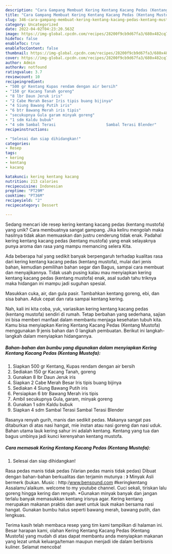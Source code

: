 ```yaml
---
description: "Cara Gampang Membuat Kering Kentang Kacang Pedas (Kentang Mustofa) yang Mantap"
title: "Cara Gampang Membuat Kering Kentang Kacang Pedas (Kentang Mustofa) yang Mantap"
slug: 346-cara-gampang-membuat-kering-kentang-kacang-pedas-kentang-mustofa-yang-mantap
category: Uncategorized
date: 2022-04-02T04:23:20.563Z
image: https://img-global.cpcdn.com/recipes/28200f9cb9d67fa3/680x482cq70/kering-kentang-kacang-pedas-kentang-mustofa-foto-resep-utama.jpg
hideToc: false
enableToc: true
enableTocContent: false
thumbnail: https://img-global.cpcdn.com/recipes/28200f9cb9d67fa3/680x482cq70/kering-kentang-kacang-pedas-kentang-mustofa-foto-resep-utama.jpg
cover: https://img-global.cpcdn.com/recipes/28200f9cb9d67fa3/680x482cq70/kering-kentang-kacang-pedas-kentang-mustofa-foto-resep-utama.jpg
author: Admin
authorAv: notfound
ratingvalue: 3.7
reviewcount: 10
recipeingredient:
- "500 gr Kentang Kupas rendam dengan air bersih"
- "150 gr Kacang Tanah goreng"
- "8 lbr Daun Jeruk iris"
- "2 Cabe Merah Besar Iris tipis buang bijinya"
- "4 Siung Bawang Putih iris"
- "6 btr Bawang Merah iris tipis"
- "secukupnya Gula garam minyak goreng"
- "1 sdm Kaldu bubuk"
- "4 sdm Sambal Terasi                      Sambal Terasi Blender"
recipeinstructions:

- "Selesai dan siap dihidangkan!"
categories:
- Resep
tags:
- kering
- kentang
- kacang

katakunci: kering kentang kacang 
nutrition: 213 calories
recipecuisine: Indonesian
preptime: "PT29M"
cooktime: "PT36M"
recipeyield: "2"
recipecategory: Dessert

---
```





Sedang mencari ide resep kering kentang kacang pedas (kentang mustofa) yang unik? Cara membuatnya sangat gampang. Jika keliru mengolah maka hasilnya tidak akan memuaskan dan justru cenderung tidak enak. Padahal kering kentang kacang pedas (kentang mustofa) yang enak selayaknya punya aroma dan rasa yang mampu memancing selera Kita.





Ada beberapa hal yang sedikit banyak berpengaruh terhadap kualitas rasa dari kering kentang kacang pedas (kentang mustofa), mulai dari jenis bahan, kemudian pemilihan bahan segar dan Bagus, sampai cara membuat dan menyajikannya. Tidak usah pusing kalau mau menyiapkan kering kentang kacang pedas (kentang mustofa) enak,      asal sudah tahu triknya maka hidangan ini mampu jadi suguhan spesial.














Masukkan cuka, air, dan gula pasir. Tambahkan kentang goreng, ebi, dan sisa bahan. Aduk cepat dan rata sampai kentang kering.






Nah, kali ini kita coba, yuk, variasikan kering kentang kacang pedas (kentang mustofa) sendiri di rumah. Tetap berbahan yang sederhana, sajian ini bisa memberi manfaat dalam membantu menjaga kesehatan tubuh kita. Kamu bisa menyiapkan Kering Kentang Kacang Pedas (Kentang Mustofa) menggunakan 9 jenis bahan dan 0 langkah pembuatan. Berikut ini langkah-langkah dalam menyiapkan hidangannya.

<!--inarticleads1-->

##### Bahan-bahan dan bumbu yang digunakan dalam menyiapkan Kering Kentang Kacang Pedas (Kentang Mustofa):

1. Siapkan 500 gr Kentang, Kupas rendam dengan air bersih
1. Sediakan 150 gr Kacang Tanah, goreng
1. Gunakan 8 lbr Daun Jeruk iris
1. Siapkan 2 Cabe Merah Besar Iris tipis buang bijinya
1. Sediakan 4 Siung Bawang Putih iris
1. Persiapkan 6 btr Bawang Merah iris tipis
1. Ambil secukupnya Gula, garam, minyak goreng
1. Gunakan 1 sdm Kaldu bubuk
1. Siapkan 4 sdm Sambal Terasi                      Sambal Terasi Blender


Rasanya renyah gurih, manis dan sedikit pedas. Makanya sangat pas ditaburkan di atas nasi hangat, mie instan atau nasi goreng dan nasi uduk. Bahan utama lauk kering sahur ini adalah kentang. Kentang yang tua dan bagus umbinya jadi kunci kerenyahan kentang mustofa. 

<!--inarticleads2-->

##### Cara memasak Kering Kentang Kacang Pedas (Kentang Mustofa):


1. Selesai dan siap dihidangkan!

Rasa pedas manis tidak pedas (Varian pedas manis tidak pedas) Dibuat dengan bahan-bahan berkualitas dan terjamin mutunya : 》 Minyak Asli bermerk (bukan. Music : http:/www.bensound.com #keringkentang Assalamu&#39;alaikum. welcome to my youtube channel. Cuci sekali, tiriskan lalu goreng hingga kering dan renyah. *Gunakan minyak banyak dan jangan terlalu banyak memasukkan kentang irisnya agar. Kering kentang merupakan makanan praktis dan awet untuk lauk makan bersama nasi hangat. Gunakan bumbu halus seperti bawang merah, bawang putih, dan lengkuas. 

Terima kasih telah membaca resep yang tim kami tampilkan di halaman ini. Besar harapan kami, olahan Kering Kentang Kacang Pedas (Kentang Mustofa) yang mudah di atas dapat membantu anda menyiapkan makanan yang lezat untuk keluarga/teman maupun menjadi ide dalam berbisnis kuliner. Selamat mencoba!
